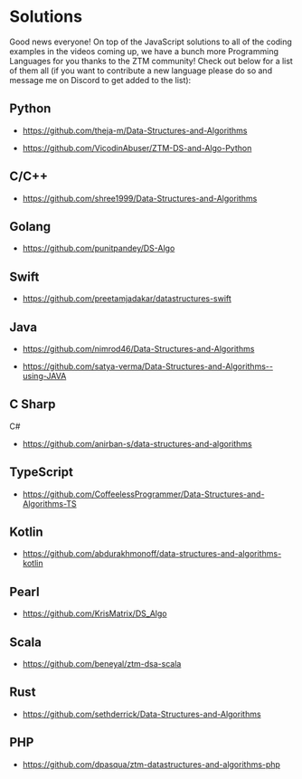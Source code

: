 # Solutions

Good news everyone! On top of the JavaScript solutions to all of the coding examples in the videos coming up, we have a bunch more Programming Languages for you thanks to the ZTM community! Check out below for a list of them all (if you want to contribute a new language please do so and message me on Discord to get added to the list):

## Python

- <https://github.com/theja-m/Data-Structures-and-Algorithms>

- <https://github.com/VicodinAbuser/ZTM-DS-and-Algo-Python>

## C/C++

- <https://github.com/shree1999/Data-Structures-and-Algorithms>

## Golang

- <https://github.com/punitpandey/DS-Algo>

## Swift

- <https://github.com/preetamjadakar/datastructures-swift>

## Java

- <https://github.com/nimrod46/Data-Structures-and-Algorithms>

- <https://github.com/satya-verma/Data-Structures-and-Algorithms--using-JAVA>

## C Sharp

C#

- <https://github.com/anirban-s/data-structures-and-algorithms>

## TypeScript

- <https://github.com/CoffeelessProgrammer/Data-Structures-and-Algorithms-TS>

## Kotlin

- <https://github.com/abdurakhmonoff/data-structures-and-algorithms-kotlin>

## Pearl

- <https://github.com/KrisMatrix/DS_Algo>

## Scala

- <https://github.com/beneyal/ztm-dsa-scala>

## Rust

- <https://github.com/sethderrick/Data-Structures-and-Algorithms>

## PHP

- <https://github.com/dpasqua/ztm-datastructures-and-algorithms-php>
